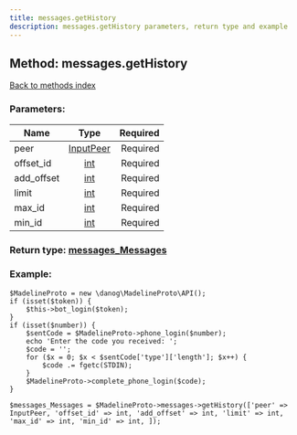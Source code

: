 ```yaml
---
title: messages.getHistory
description: messages.getHistory parameters, return type and example
---
```

## Method: messages.getHistory  
[Back to methods index](index.md)


### Parameters:

| Name     |    Type       | Required |
|----------|:-------------:|---------:|
|peer|[InputPeer](../types/InputPeer.md) | Required|
|offset\_id|[int](../types/int.md) | Required|
|add\_offset|[int](../types/int.md) | Required|
|limit|[int](../types/int.md) | Required|
|max\_id|[int](../types/int.md) | Required|
|min\_id|[int](../types/int.md) | Required|


### Return type: [messages\_Messages](../types/messages_Messages.md)

### Example:


```
$MadelineProto = new \danog\MadelineProto\API();
if (isset($token)) {
    $this->bot_login($token);
}
if (isset($number)) {
    $sentCode = $MadelineProto->phone_login($number);
    echo 'Enter the code you received: ';
    $code = '';
    for ($x = 0; $x < $sentCode['type']['length']; $x++) {
        $code .= fgetc(STDIN);
    }
    $MadelineProto->complete_phone_login($code);
}

$messages_Messages = $MadelineProto->messages->getHistory(['peer' => InputPeer, 'offset_id' => int, 'add_offset' => int, 'limit' => int, 'max_id' => int, 'min_id' => int, ]);
```